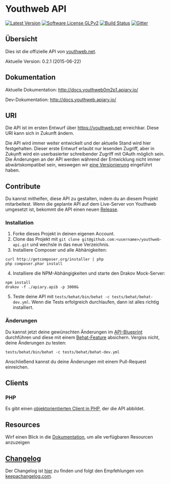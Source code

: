 # Youthweb API

[![Latest Version](https://img.shields.io/github/release/youthweb/youthweb-api.svg)](https://github.com/youthweb/youthweb-api/releases)
[![Software License GLPv2](http://img.shields.io/badge/License-GPLv2-brightgreen.svg)](LICENSE)
[![Build Status](https://travis-ci.org/youthweb/youthweb-api.svg?branch=develop)](https://travis-ci.org/youthweb/youthweb-api)
[![Gitter](https://badges.gitter.im/Join%20Chat.svg)](https://gitter.im/youthweb/youthweb-api?utm_source=badge&utm_medium=badge&utm_campaign=pr-badge&utm_content=badge)

## Übersicht

Dies ist die offizielle API von [youthweb.net](https://youthweb.net).

Aktuelle Version: 0.2.1 (2015-06-22)

## Dokumentation

Aktuelle Dokumentation: http://docs.youthweb0m2p1.apiary.io/

Dev-Dokumentation: http://docs.youthweb.apiary.io/

## URI

Die API ist im ersten Entwurf über https://youthweb.net erreichbar. Diese URI kann sich in Zukunft ändern.

Die API wird immer weiter entwickelt und der aktuelle Stand wird hier festgehalten. Dieser erste Entwurf erlaubt nur lesenden Zugriff, aber in Zukunft wird ein userbasierter schreibender Zugriff mit OAuth möglich sein. Die Änderungen an der API werden während der Entwicklung nicht immer abwärtskompatibel sein, weswegen wir [eine Versionierung](http://semver.org/) eingeführt haben.

## Contribute

Du kannst mithelfen, diese API zu gestalten, indem du an diesem Projekt mitarbeitest. Wenn die geplante API auf dem Live-Server von Youthweb umgesetzt ist, bekommt die API einen neuen [Release](https://github.com/youthweb/youthweb-api/releases).

### Installation

1. Forke dieses Projekt in deinen eigenen Account.
2. Clone das Projekt mit ```git clone git@github.com:<username>/youthweb-api.git``` und wechsle in das neue Verzeichnis.
3. Installiere Composer und alle Abhänigkeiten:

  ```
  curl http://getcomposer.org/installer | php
  php composer.phar install
  ```
4. Installiere die NPM-Abhängigkeiten und starte den Drakov Mock-Server:

  ```
  npm install
  drakov -f ./apiary.apib -p 3000&
  ```
5. Teste deine API mit ```tests/behat/bin/behat -c tests/behat/behat-dev.yml```. Wenn die Tests erfolgreich durchlaufen, dann ist alles richtig installiert.

### Änderungen

Du kannst jetzt deine gewünschten Änderungen im [API-Blueprint](https://github.com/youthweb/youthweb-api/blob/master/apiary.apib) durchführen und diese mit einem [Behat-Feature](https://github.com/youthweb/youthweb-api/tree/master/tests/behat/features) absichern. Vergiss nicht, deine Änderungen zu testen:

```tests/behat/bin/behat -c tests/behat/behat-dev.yml```

Anschließend kannst du deine Änderungen mit einem Pull-Request einreichen.

## Clients

### PHP

Es gibt einen [objektorientierten Client in PHP](https://github.com/youthweb/php-youthweb-api), der die API abbildet.

## Resources

Wirf einen Blick in die [Dokumentation](#dokumentation), um alle verfügbaren Resourcen anzuzeigen

## [Changelog](CHANGELOG.md)

Der Changelog ist [hier](CHANGELOG.md) zu finden und folgt den Empfehlungen von [keepachangelog.com](http://keepachangelog.com/).
